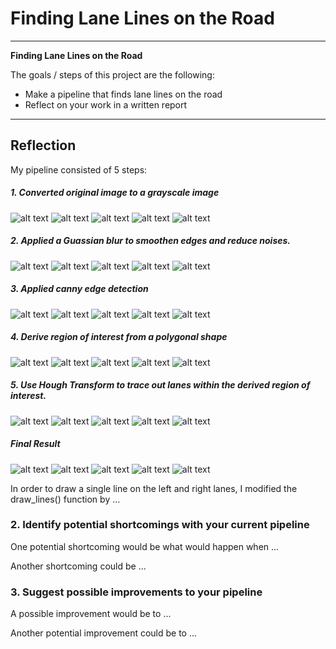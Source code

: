 # **Finding Lane Lines on the Road** 

---

**Finding Lane Lines on the Road**

The goals / steps of this project are the following:
* Make a pipeline that finds lane lines on the road
* Reflect on your work in a written report


[//]: # (Image References)

[solidYellowCurve_gray]: ./test_images_output/solidYellowCurve_gray.png
[solidWhiteCurve_gray]: ./test_images_output/solidWhiteCurve_blur.png
[whiteCarLaneSwitch_gray]: ./test_images_output/whiteCarLaneSwitch_gray.png
[solidYellowLeft_gray]: ./test_images_output/solidYellowLeft_gray.png
[solidWhiteRight_gray]: ./test_images_output/solidWhiteRight_gray.png

[solidYellowCurve_blur]: ./test_images_output/solidYellowCurve_blur.png
[solidWhiteCurve_blur]: ./test_images_output/solidWhiteCurve_blur.png
[whiteCarLaneSwitch_blur]: ./test_images_output/whiteCarLaneSwitch_blur.png
[solidYellowLeft_blur]: ./test_images_output/solidYellowLeft_blur.png
[solidWhiteRight_blur]: ./test_images_output/solidWhiteRight_blur.png

[solidYellowCurve_canny_edge]: ./test_images_output/solidYellowCurve_canny_edge.png
[solidWhiteCurve_canny_edge]: ./test_images_output/solidWhiteCurve_canny_edge.png
[whiteCarLaneSwitch_canny_edge]: ./test_images_output/whiteCarLaneSwitch_canny_edge.png
[solidYellowLeft_canny_edge]: ./test_images_output/solidYellowLeft_canny_edge.png
[solidWhiteRight_canny_edge]: ./test_images_output/solidWhiteRight_canny_edge.png

[solidYellowCurve_roi]: ./test_images_output/solidYellowCurve_roi.png
[solidWhiteCurve_roi]: ./test_images_output/solidWhiteCurve_roi.png
[whiteCarLaneSwitch_roi]: ./test_images_output/whiteCarLaneSwitch_roi.png
[solidYellowLeft_roi]: ./test_images_output/solidYellowLeft_roi.png
[solidWhiteRight_roi]: ./test_images_output/solidWhiteRight_roi.png

[solidYellowCurve_hough]: ./test_images_output/solidYellowCurve_hough.png
[solidWhiteCurve_hough]: ./test_images_output/solidWhiteCurve_hough.png
[whiteCarLaneSwitch_hough]: ./test_images_output/whiteCarLaneSwitch_hough.png
[solidYellowLeft_hough]: ./test_images_output/solidYellowLeft_hough.png
[solidWhiteRight_hough]: ./test_images_output/solidWhiteRight_hough.png

[solidYellowCurve]: ./test_images_output/solidYellowCurve.png
[solidWhiteCurve]: ./test_images_output/solidWhiteCurve.png
[whiteCarLaneSwitch]: ./test_images_output/whiteCarLaneSwitch.png
[solidYellowLeft]: ./test_images_output/solidYellowLeft.png
[solidWhiteRight]: ./test_images_output/solidWhiteRight.png
---

## Reflection

My pipeline consisted of 5 steps:

##### 1. Converted original image to a grayscale image

![alt text][solidYellowCurve_gray] ![alt text][solidWhiteCurve_gray] ![alt text][whiteCarLaneSwitch_gray] ![alt text][solidYellowLeft_gray] ![alt text][solidWhiteRight_gray]

##### 2. Applied a Guassian blur to smoothen edges and reduce noises.

![alt text][solidYellowCurve_blur] ![alt text][solidWhiteCurve_blur] ![alt text][whiteCarLaneSwitch_blur] ![alt text][solidYellowLeft_blur] ![alt text][solidWhiteRight_blur]

##### 3. Applied canny edge detection

![alt text][solidYellowCurve_canny_edge] ![alt text][solidWhiteCurve_canny_edge] ![alt text][whiteCarLaneSwitch_canny_edge] ![alt text][solidYellowLeft_canny_edge] ![alt text][solidWhiteRight_canny_edge]

##### 4. Derive region of interest from a polygonal shape

![alt text][solidYellowCurve_roi] ![alt text][solidWhiteCurve_roi] ![alt text][whiteCarLaneSwitch_roi] ![alt text][solidYellowLeft_roi] ![alt text][solidWhiteRight_roi]

##### 5. Use Hough Transform to trace out lanes within the derived region of interest.

![alt text][solidYellowCurve_hough] ![alt text][solidWhiteCurve_hough] ![alt text][whiteCarLaneSwitch_hough] ![alt text][solidYellowLeft_hough] ![alt text][solidWhiteRight_hough]

##### Final Result

![alt text][solidYellowCurve] ![alt text][solidWhiteCurve] ![alt text][whiteCarLaneSwitch] ![alt text][solidYellowLeft] ![alt text][solidWhiteRight]

In order to draw a single line on the left and right lanes, I modified the draw_lines() function by ...

### 2. Identify potential shortcomings with your current pipeline


One potential shortcoming would be what would happen when ... 

Another shortcoming could be ...


### 3. Suggest possible improvements to your pipeline

A possible improvement would be to ...

Another potential improvement could be to ...
